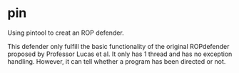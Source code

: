 # pin
Using pintool to creat an ROP defender.

This defender only fulfill the basic functionality of the
original ROPdefender proposed by Professor Lucas et al.
It only has 1 thread and has no exception handling.
However, it can tell whether a program has been directed or not.
